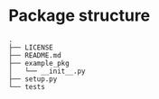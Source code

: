 # Package structure
```
.
├── LICENSE
├── README.md
├── example_pkg
│   └── __init__.py
├── setup.py
└── tests
```
